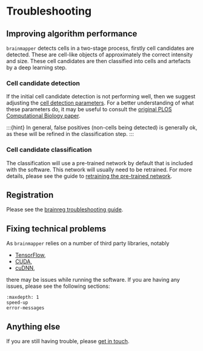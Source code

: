 # Troubleshooting

## Improving algorithm performance

`brainmapper` detects cells in a two-stage process, firstly cell candidates are detected.
These are cell-like objects of approximately the correct intensity and size.
These cell candidates are then classified into cells and artefacts by a deep learning step.

### Cell candidate detection

If the initial cell candidate detection is not performing well, then we suggest adjusting the [cell detection parameters](/documentation/cellfinder/user-guide/napari-plugin/all-cell-detection-parameters).
For a better understanding of what these parameters do, it may be useful to consult the [original PLOS Computational Biology paper](https://doi.org/10.1371/journal.pcbi.1009074).

:::{hint}
In general, false positives (non-cells being detected) is generally ok, as these will be refined in the classification step.
:::

### Cell candidate classification

The classification will use a pre-trained network by default that is included with the software.
This network will usually need to be retrained.
For more details, please see the guide to [retraining the pre-trained network](/documentation/cellfinder/user-guide/training-strategy).

## Registration

Please see the [brainreg troubleshooting guide](/documentation/brainreg/troubleshooting).

## Fixing technical problems

As `brainmapper` relies on a number of third party libraries, notably

- [TensorFlow](https://www.tensorflow.org/),
- [CUDA](https://developer.nvidia.com/cuda-zone),
- [cuDNN](https://developer.nvidia.com/cudnn),

there may be issues while running the software.
If you are having any issues, please see the following sections:

```{toctree}
:maxdepth: 1
speed-up
error-messages
```

## Anything else

If you are still having trouble, please [get in touch](/contact).
